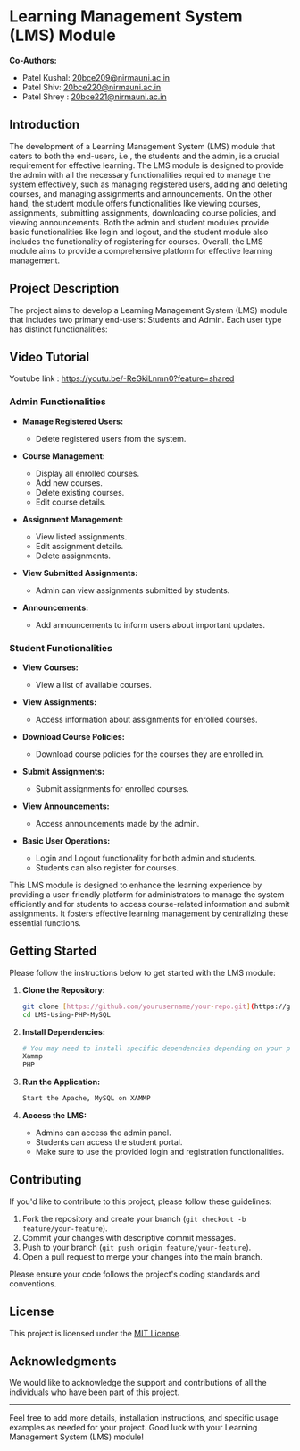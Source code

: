 # Learning Management System (LMS) Module

**Co-Authors:**
- Patel Kushal: [20bce209@nirmauni.ac.in](mailto:20bce209@nirmauni.ac.in)
- Patel Shiv: [20bce220@nirmauni.ac.in](mailto:20bce220@nirmauni.ac.in)
- Patel Shrey : [20bce221@nirmauni.ac.in](mailto:20bce221@nirmauni.ac.in)

## Introduction

The development of a Learning Management System (LMS) module that caters to both the end-users, i.e., the students and the admin, is a crucial requirement for effective learning. The LMS module is designed to provide the admin with all the necessary functionalities required to manage the system effectively, such as managing registered users, adding and deleting courses, and managing assignments and announcements. On the other hand, the student module offers functionalities like viewing courses, assignments, submitting assignments, downloading course policies, and viewing announcements. Both the admin and student modules provide basic functionalities like login and logout, and the student module also includes the functionality of registering for courses. Overall, the LMS module aims to provide a comprehensive platform for effective learning management.

## Project Description

The project aims to develop a Learning Management System (LMS) module that includes two primary end-users: Students and Admin. Each user type has distinct functionalities:

## Video Tutorial

Youtube link : https://youtu.be/-ReGkiLnmn0?feature=shared

### Admin Functionalities

- **Manage Registered Users:**
  - Delete registered users from the system.

- **Course Management:**
  - Display all enrolled courses.
  - Add new courses.
  - Delete existing courses.
  - Edit course details.

- **Assignment Management:**
  - View listed assignments.
  - Edit assignment details.
  - Delete assignments.

- **View Submitted Assignments:**
  - Admin can view assignments submitted by students.

- **Announcements:**
  - Add announcements to inform users about important updates.

### Student Functionalities

- **View Courses:**
  - View a list of available courses.

- **View Assignments:**
  - Access information about assignments for enrolled courses.

- **Download Course Policies:**
  - Download course policies for the courses they are enrolled in.

- **Submit Assignments:**
  - Submit assignments for enrolled courses.

- **View Announcements:**
  - Access announcements made by the admin.

- **Basic User Operations:**
  - Login and Logout functionality for both admin and students.
  - Students can also register for courses.

This LMS module is designed to enhance the learning experience by providing a user-friendly platform for administrators to manage the system efficiently and for students to access course-related information and submit assignments. It fosters effective learning management by centralizing these essential functions.

## Getting Started

Please follow the instructions below to get started with the LMS module:

1. **Clone the Repository:**
   ```bash
   git clone [https://github.com/yourusername/your-repo.git](https://github.com/Shreyp087/LMS-Using-PHP-MySQL.git)
   cd LMS-Using-PHP-MySQL
   ```

2. **Install Dependencies:**
   ```bash
   # You may need to install specific dependencies depending on your project.
   Xammp
   PHP
   ```

3. **Run the Application:**
   ```bash
   Start the Apache, MySQL on XAMMP
   ```

4. **Access the LMS:**
   - Admins can access the admin panel.
   - Students can access the student portal.
   - Make sure to use the provided login and registration functionalities.

## Contributing

If you'd like to contribute to this project, please follow these guidelines:

1. Fork the repository and create your branch (`git checkout -b feature/your-feature`).
2. Commit your changes with descriptive commit messages.
3. Push to your branch (`git push origin feature/your-feature`).
4. Open a pull request to merge your changes into the main branch.

Please ensure your code follows the project's coding standards and conventions.

## License

This project is licensed under the [MIT License](LICENSE).

## Acknowledgments

We would like to acknowledge the support and contributions of all the individuals who have been part of this project.

---

Feel free to add more details, installation instructions, and specific usage examples as needed for your project. Good luck with your Learning Management System (LMS) module!
